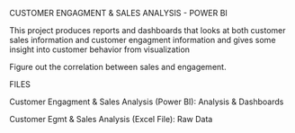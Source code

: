 CUSTOMER ENGAGMENT & SALES ANALYSIS - POWER BI

This project produces reports and dashboards that looks at both customer sales information and customer engagment information and gives some insight into customer behavior from visualization

Figure out the correlation between sales and engagement.

FILES

Customer Engagment & Sales Analysis (Power BI): Analysis & Dashboards

Customer Egmt & Sales Analysis (Excel File): Raw Data
